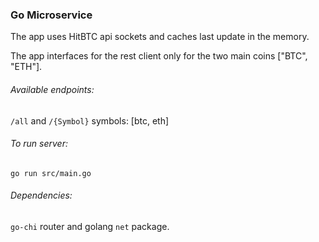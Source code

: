 ### Go Microservice

The app uses HitBTC api sockets and caches last update in the memory.

The app interfaces for the rest client only for the two main coins ["BTC", "ETH"].

###### Available endpoints:
`/all` and `/{Symbol}`
symbols: [btc, eth]

###### To run server:
`go run src/main.go`

###### Dependencies:
`go-chi` router and golang `net` package.
